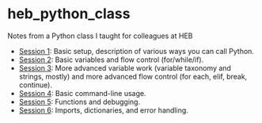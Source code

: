 # heb_python_class
Notes from a Python class I taught for colleagues at HEB

- [Session 1](https://github.com/anzelpwj/heb_python_class/blob/master/session-01_setup.md): Basic setup, description of various ways you can call Python.
- [Session 2](https://github.com/anzelpwj/heb_python_class/blob/master/session-02_vars_and_fc.md): Basic variables and flow control (for/while/if).
- [Session 3](https://github.com/anzelpwj/heb_python_class/blob/master/session-03_more_vars.md): More advanced variable work (variable taxonomy and strings, mostly) and more advanced flow control (for each, elif, break, continue).
- [Session 4](https://github.com/anzelpwj/heb_python_class/blob/master/session-04_basic_cli.md): Basic command-line usage.
- [Session 5](https://github.com/anzelpwj/heb_python_class/blob/master/session-05_functions_debugging.md): Functions and debugging.
- [Session 6](https://github.com/anzelpwj/heb_python_class/blob/master/session-06_imports_dicts_errors.md): Imports, dictionaries, and error handling.

